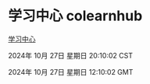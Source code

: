 # 学习中心 colearnhub
[学习中心](http://219.139.197.74:56308/colearnhub/)

2024年 10月 27日 星期日 20:10:02 CST

2024年 10月 27日 星期日 12:10:02 GMT
